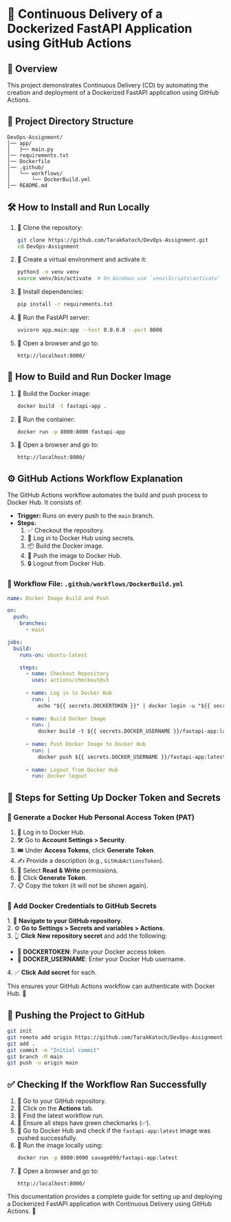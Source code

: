 # 🚀 Continuous Delivery of a Dockerized FastAPI Application using GitHub Actions

## 📌 Overview
This project demonstrates Continuous Delivery (CD) by automating the creation and deployment of a Dockerized FastAPI application using GitHub Actions.

## 📂 Project Directory Structure
```
DevOps-Assignment/
│── app/
│   ├── main.py
│── requirements.txt
│── Dockerfile
│── .github/
│   └── workflows/
│       └── DockerBuild.yml
│── README.md
```

## 🛠️ How to Install and Run Locally

1. 🔹 Clone the repository:
   ```bash
   git clone https://github.com/TarakKatoch/DevOps-Assignment.git
   cd DevOps-Assignment
   ```

2. 🔹 Create a virtual environment and activate it:
   ```bash
   python3 -m venv venv
   source venv/bin/activate  # On Windows use `venv\Scripts\activate`
   ```

3. 🔹 Install dependencies:
   ```bash
   pip install -r requirements.txt
   ```

4. 🔹 Run the FastAPI server:
   ```bash
   uvicorn app.main:app --host 0.0.0.0 --port 8000
   ```

5. 🔹 Open a browser and go to:
   ```
   http://localhost:8000/
   ```

## 🐳 How to Build and Run Docker Image

1. 🔹 Build the Docker image:
   ```bash
   docker build -t fastapi-app .
   ```

2. 🔹 Run the container:
   ```bash
   docker run -p 8000:8000 fastapi-app
   ```

3. 🔹 Open a browser and go to:
   ```
   http://localhost:8000/
   ```

## ⚙️ GitHub Actions Workflow Explanation
The GitHub Actions workflow automates the build and push process to Docker Hub. It consists of:

- **Trigger:** Runs on every push to the `main` branch.
- **Steps:**
  1. ✅ Checkout the repository.
  2. 🔑 Log in to Docker Hub using secrets.
  3. 📦 Build the Docker image.
  4. 🚀 Push the image to Docker Hub.
  5. 🔒 Logout from Docker Hub.

### 📜 Workflow File: `.github/workflows/DockerBuild.yml`
```yaml
name: Docker Image Build and Push

on:
  push:
    branches:
      - main

jobs:
  build:
    runs-on: ubuntu-latest

    steps:
      - name: Checkout Repository
        uses: actions/checkout@v3
      
      - name: Log in to Docker Hub
        run: |
          echo "${{ secrets.DOCKERTOKEN }}" | docker login -u "${{ secrets.DOCKER_USERNAME }}" --password-stdin
      
      - name: Build Docker Image
        run: |
          docker build -t ${{ secrets.DOCKER_USERNAME }}/fastapi-app:latest .
      
      - name: Push Docker Image to Docker Hub
        run: |
          docker push ${{ secrets.DOCKER_USERNAME }}/fastapi-app:latest
      
      - name: Logout from Docker Hub
        run: docker logout
```

## 🔑 Steps for Setting Up Docker Token and Secrets

### 🔹 Generate a Docker Hub Personal Access Token (PAT)
1. 🔐 Log in to Docker Hub.
2. 🛠️ Go to **Account Settings > Security**.
3. 🎟️ Under **Access Tokens**, click **Generate Token**.
4. ✍️ Provide a description (e.g., `GitHubActionsToken`).
5. 📝 Select **Read & Write** permissions.
6. 🎯 Click **Generate Token**.
7. 📋 Copy the token (it will not be shown again).

### 🔹 Add Docker Credentials to GitHub Secrets  

1️. 🧭 **Navigate to your GitHub repository.**  
2️. ⚙️ **Go to** **Settings > Secrets and variables > Actions**.  
3️. 👆 **Click** **New repository secret** and add the following:  

   - 🔑 **DOCKERTOKEN**: Paste your Docker access token.  
   - 👤 **DOCKER_USERNAME**: Enter your Docker Hub username.  

4️. ✅ **Click** **Add secret** for each.  

This ensures your GitHub Actions workflow can authenticate with Docker Hub. 🚀

## 🚀 Pushing the Project to GitHub
```bash
git init
git remote add origin https://github.com/TarakKatoch/DevOps-Assignment.git
git add .
git commit -m "Initial commit"
git branch -M main
git push -u origin main
```

## ✅ Checking If the Workflow Ran Successfully
1. 🔹 Go to your GitHub repository.
2. 🔹 Click on the **Actions** tab.
3. 🔹 Find the latest workflow run.
4. 🔹 Ensure all steps have green checkmarks (✅).
5. 🔹 Go to Docker Hub and check if the `fastapi-app:latest` image was pushed successfully.
6. 🔹 Run the image locally using:
   ```bash
   docker run -p 8000:8000 savage099/fastapi-app:latest
   ```
7. 🔹 Open a browser and go to:
   ```
   http://localhost:8000/
   ```

This documentation provides a complete guide for setting up and deploying a Dockerized FastAPI application with Continuous Delivery using GitHub Actions. 🎯
